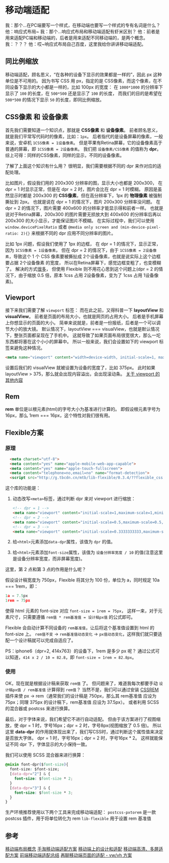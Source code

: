 # 移动端适配

我：那个...在PC端要写一个样式，在移动端也要写一个样式的专有名词是什么？
他：响应式布局~
我：那个...响应式布局和移动端适配有虾米区别？
他：前者是用来适配PC端和移动端的，后者是用来适配不同移动端的，是两个概念。
我：？？？
他：哎~响应式布局自己百度，这里我给你讲讲移动端适配。

## 同比例缩放

移动端适配，顾名思义，“在各种的设备下显示的效果都是一样的”，因此 px 这种单位是不可用的。
因为书写 CSS 用 px，指定的是 CSS像素，而这个像素，在不同设备下显示的大小都是一样的，比如 100px 的宽度：
在 `1000*1000` 的分辨率下显示了 `100` 的长度，在 `500*500` 还是显示了 `100` 的长度，
而我们的目的是希望在 `500*500` 的情况下显示 `50` 的长度，即同比例缩放。

<!-- Flexible适配方案实现了这种效果。
让我们来谈谈这个方案的原理吧。
它的核心思想就是设置自定义的 **data-dpr** 和根元素的 **font-size**，然后搭配 **页面缩放** 和 **rem** 来实现自适应布局。
那么问题来了，为什么要设置这两个属性呢？   -->

## CSS像素 和 设备像素

首先我们需要知道一个知识点，那就是 **CSS像素** 和 **设备像素**。
前者顾名思义，就是我们平常写代码时的像素，比如：`1px`。
后者指代的是设备屏幕的像素，一般来说，安卓机 `1CSS像素 = 1设备像素`。
但是苹果有Retina屏幕，它的设备像素高于普通的屏幕，即 `1CSS像素 = 2设备像素`。
我们把 `设备像素/CSS像素` 的值称为 **dpr**。
综上可得：同样的CSS像素，同样的显示，不同的设备像素。

了解了上面这个知识有什么用？
很明显，我们需要根据不同的 dpr 来作对应的适配处理。

比如图片，假设我们用的 200x300 分辨率的图，显示大小也都是 200x300，
在 dpr = 1 时显示正常，但是在 dpr = 2 时，图片会比在 dpr = 1 时模糊。
原因是虽然显示时都是 200x300 的 **CSS像素**，但在高分辨率下，1px 的 **物理像素** 被强制撕扯到 2px。
也就是说在 dpr = 1 的情况下，图片 200x300 分辨率没问题。
在 dpr = 2 的情况下，图片需要 400x600 的分辨率才能显示得和前者一样。
也就是说对于Retina屏幕，200x300 的图片需要无损放大到 400x600 的分辨率后再以 200x300 的大小显示，才能保证图片不模糊。
在实际过程中，我们可以使用 `window.devicePixelRatio` 或者 `@media only screen and (min-device-pixel-ratio: 2){}` 来根据不同的 dpr 应用不同分辨率的图片。

比如 1px 问题，假设我们使用了 1px 的边框，
在 dpr = 1 的情况下，显示正常，因为 `1CSS像素 = 1设备像素`，
但在 dpr = 2 的情况下，由于 `1CSS像素 = 2设备像素`，导致这个 1 个 CSS 像素要被撕扯成 2个设备像素，也就是说实际上这个边框要占据 2个设备像素 的宽度，
所以在Retina屏幕下，感觉边框变粗了，也变模糊了。
解决的方式[很多](https://www.w3cplus.com/css/fix-1px-for-retina.html)，
但使用 Flexible 则不用花心思到这个问题上(dpr = 2 的情况下，由于缩放 0.5 倍，原本 1css 占用 2设备像素，变为了 1css 占用 1设备像素)。

## Viewport

接下来我们需要了解 `viewport` 标签：
而在此之前，又得科普一下 **layoutView** 和 **visualView**。
前者是页面的布局大小，也就是网页的占用大小。
后者是手机屏幕上你想显示的页面的大小。
简单来说就是，前者是一份报纸，后者是一个可以调节大小的放大镜。
默认情况下，layoutView === visualView，也就是默认情况下，整张页面都呈现在了手机中。
这就导致了如果页面布局很宽很大，那么一坨东西都将塞在这个小小的屏幕中。
所以一般来说，我们会设置如下的 viewport 标签来避免这种情况。

```html
<meta name="viewport" content="width=device-width, initial-scale=1, maximum-scale=1">
```

设置后我们的 visualView 就被设置为设备的宽度了，比如 375px。
此时如果 layoutView > 375，那么就会出现内容溢出，会出现滚动条。
[关于 viewport 的其他内容](http://www.w3cplus.com/css/viewports.html)

## Rem

**rem** 单位是以根元素(html)的字号大小为基准进行计算的。
即假设根元素字号为 16px，那么 1rem === 16px，这个特性对我们很有用。

## Flexible方案

### 原理

```html
  <meta charset="utf-8">
  <meta content="yes" name="apple-mobile-web-app-capable">
  <meta content="yes" name="apple-touch-fullscreen">
  <meta content="telephone=no,email=no" name="format-detection">
  <script src="http://g.tbcdn.cn/mtb/lib-flexible/0.3.4/??flexible_css.js,flexible.js"></script>
```

这个库的功能是：

1. 动态改写`<meta>`标签，通过判断 dpr 来对 viewport 进行缩放：

    ```html
    <!-- dpr = 1 -->
    <meta name="viewport" content="initial-scale=1,maximum-scale=1,minimum-scale=1,user-scalable=no">
    <!-- dpr = 2 -->
    <meta name="viewport" content="initial-scale=0.5,maximum-scale=0.5,minimum-scale=0.5,user-scalable=no">
    <!-- dpr = 3 -->
    <meta name="viewport" content="initial-scale=0.3333333333,maximum-scale=0.3333333333,minimum-scale=0.3333333333,user-scalable=no">
    ```

2. 给`<html>`元素添加`data-dpr`属性，该值为 `dpr` 的值。

3. 给`<html>`元素添加`font-size`属性，该值为 `设备分辨率宽度 / 10` 的值(注意这里是设备分辨率宽度，而非屏幕宽度)。

这里，第 2 点和第 3 点的作用是什么呢？

假设设计稿宽度为 750px，Flexible 将其分为 100 份，单位为 a，同时规定 10a === 1rem，即：

```js
1a = 7.5px
1rem = 75px
```

使得 html 元素的 font-size 对应 `font-size = 1rem = 75px`，
这样一来，对于元素尺寸，只需要遵循 `rem值 * rem基准值 = 设计稿px值` 的公式即可。

Flexible 会自动计算不同设备的 `rem基准值`，让后将这个基准值设置到 html 的 font-size 上。
`rem值不变` -> `rem基准值动态变化` -> `px值动态变化`，这样我们就只要适配一个设计稿就可以完成自适应了。

PS：iphone6（dpr=2, 414x763）的设备下，1rem 是多少 px 呢？
通过公式可以知道，`414 x 2 / 10 = 82.8`，即 `font-size = 1rem = 82.8px`。

### 使用

OK，现在就是根据设计稿来获取 `rem值` 了。
但问题来了，难道我每次都要手动 `设计稿px值 / rem基准值` 计算得到 `rem值`？
当然不是，我们可以通过安装 [CSSREM](https://github.com/flashlizi/cssrem) 插件来使 px -> rem（通常我们的设计稿是 750px，那么其 rem基准值 应设为 75px；同理 375px 的设计稿下，rem基准值 应设为 37.5px）。
或者利用 SCSS 的混合器或 postcss 来进行换算。

最后，对于字体来说，我们希望它不进行自动适配。
但由于该方案进行了视图缩放，使 dpr = 1 时，字号16px；dpr = 2 时，字号8px(视图缩放了 0.5 倍)。
所以这里 **data-dpr** 的作用就体现出来了，我们写CSS时，通过判断这个属性值来决定是否放大字体。
dpr = 1 时，字号16px；dpr = 2 时，字号16px * 2。
这样就能保证不同 dpr 下，字体显示的大小保持一致。

我们可以使用 SCSS 混合器来进行换算：

```css
@mixin font-dpr($font-size){
  font-size: $font-size;
  [data-dpr="2"] & {
    font-size: $font-size * 2;
  }
  [data-dpr="3"] & {
    font-size: $font-size * 3;
  }
}
```

生产环境推荐使用以下两个工具来完成移动端适配：
`postcss-pxtorem` 是一款 postcss 插件，用于将单位转化为 rem
`lib-flexible` 用于设置 rem 基准值

## 参考

[移动端布局概念](https://juejin.im/post/5b39905351882574c72f2808#heading-21)
[手淘移动端适配方案](http://www.w3cplus.com/mobile/lib-flexible-for-html5-layout.html)
[移动端上的设计和适配](http://www.w3cplus.com/mobile/mobile-design-and-adapter.html)
[移动端高清、多屏适配方案](https://div.io/topic/1092)
[前端移动端适配总结](https://segmentfault.com/a/1190000011586301)
[再聊移动端页面的适配 - vw/vh 方案](https://www.w3cplus.com/css/vw-for-layout.html)
